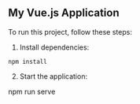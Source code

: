 ## My Vue.js Application

To run this project, follow these steps:

1. Install dependencies:

```
npm install
```

2. Start the application:

npm run serve